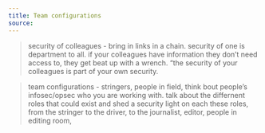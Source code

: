 ```yaml
---
title: Team configurations
source:
---
```


> security of colleagues - bring in links in a chain. security of one is department to all. if your colleagues have information they don’t need access to, they get beat up with a wrench.  “the security of your colleagues is part of your own security.

> team configurations - stringers, people in field, think bout people’s infosec/opsec who you are working with. talk about the differnent roles that could exist and shed a security light on each these roles, from the stringer to the driver, to the journalist, editor, people in editing room,
